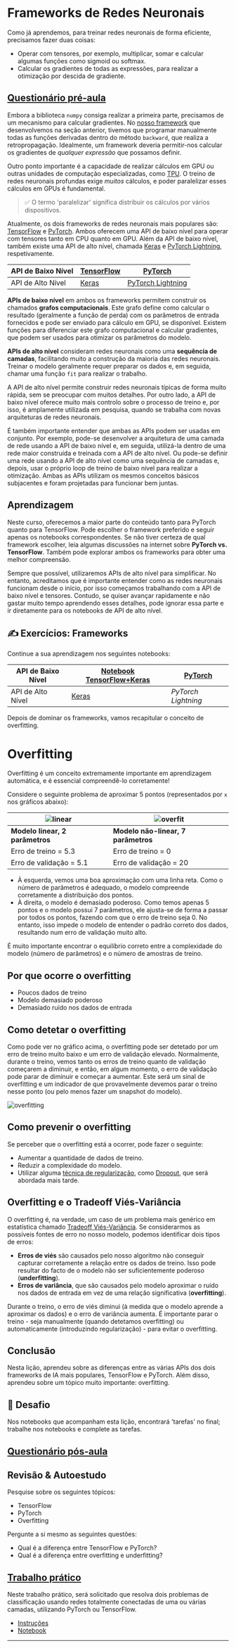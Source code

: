 <!--
CO_OP_TRANSLATOR_METADATA:
{
  "original_hash": "ddd216f558a255260a9374008002c971",
  "translation_date": "2025-09-23T13:45:54+00:00",
  "source_file": "lessons/3-NeuralNetworks/05-Frameworks/README.md",
  "language_code": "pt"
}
-->
# Frameworks de Redes Neuronais

Como já aprendemos, para treinar redes neuronais de forma eficiente, precisamos fazer duas coisas:

* Operar com tensores, por exemplo, multiplicar, somar e calcular algumas funções como sigmoid ou softmax.
* Calcular os gradientes de todas as expressões, para realizar a otimização por descida de gradiente.

## [Questionário pré-aula](https://ff-quizzes.netlify.app/en/ai/quiz/9)

Embora a biblioteca `numpy` consiga realizar a primeira parte, precisamos de um mecanismo para calcular gradientes. No [nosso framework](../04-OwnFramework/OwnFramework.ipynb) que desenvolvemos na seção anterior, tivemos que programar manualmente todas as funções derivadas dentro do método `backward`, que realiza a retropropagação. Idealmente, um framework deveria permitir-nos calcular os gradientes de *qualquer expressão* que possamos definir.

Outro ponto importante é a capacidade de realizar cálculos em GPU ou outras unidades de computação especializadas, como [TPU](https://en.wikipedia.org/wiki/Tensor_Processing_Unit). O treino de redes neuronais profundas exige *muitos* cálculos, e poder paralelizar esses cálculos em GPUs é fundamental.

> ✅ O termo 'paralelizar' significa distribuir os cálculos por vários dispositivos.

Atualmente, os dois frameworks de redes neuronais mais populares são: [TensorFlow](http://TensorFlow.org) e [PyTorch](https://pytorch.org/). Ambos oferecem uma API de baixo nível para operar com tensores tanto em CPU quanto em GPU. Além da API de baixo nível, também existe uma API de alto nível, chamada [Keras](https://keras.io/) e [PyTorch Lightning](https://pytorchlightning.ai/), respetivamente.

API de Baixo Nível | [TensorFlow](http://TensorFlow.org) | [PyTorch](https://pytorch.org/)
--------------------|-------------------------------------|--------------------------------
API de Alto Nível   | [Keras](https://keras.io/)         | [PyTorch Lightning](https://pytorchlightning.ai/)

**APIs de baixo nível** em ambos os frameworks permitem construir os chamados **grafos computacionais**. Este grafo define como calcular o resultado (geralmente a função de perda) com os parâmetros de entrada fornecidos e pode ser enviado para cálculo em GPU, se disponível. Existem funções para diferenciar este grafo computacional e calcular gradientes, que podem ser usados para otimizar os parâmetros do modelo.

**APIs de alto nível** consideram redes neuronais como uma **sequência de camadas**, facilitando muito a construção da maioria das redes neuronais. Treinar o modelo geralmente requer preparar os dados e, em seguida, chamar uma função `fit` para realizar o trabalho.

A API de alto nível permite construir redes neuronais típicas de forma muito rápida, sem se preocupar com muitos detalhes. Por outro lado, a API de baixo nível oferece muito mais controlo sobre o processo de treino e, por isso, é amplamente utilizada em pesquisa, quando se trabalha com novas arquiteturas de redes neuronais.

É também importante entender que ambas as APIs podem ser usadas em conjunto. Por exemplo, pode-se desenvolver a arquitetura de uma camada de rede usando a API de baixo nível e, em seguida, utilizá-la dentro de uma rede maior construída e treinada com a API de alto nível. Ou pode-se definir uma rede usando a API de alto nível como uma sequência de camadas e, depois, usar o próprio loop de treino de baixo nível para realizar a otimização. Ambas as APIs utilizam os mesmos conceitos básicos subjacentes e foram projetadas para funcionar bem juntas.

## Aprendizagem

Neste curso, oferecemos a maior parte do conteúdo tanto para PyTorch quanto para TensorFlow. Pode escolher o framework preferido e seguir apenas os notebooks correspondentes. Se não tiver certeza de qual framework escolher, leia algumas discussões na internet sobre **PyTorch vs. TensorFlow**. Também pode explorar ambos os frameworks para obter uma melhor compreensão.

Sempre que possível, utilizaremos APIs de alto nível para simplificar. No entanto, acreditamos que é importante entender como as redes neuronais funcionam desde o início, por isso começamos trabalhando com a API de baixo nível e tensores. Contudo, se quiser avançar rapidamente e não gastar muito tempo aprendendo esses detalhes, pode ignorar essa parte e ir diretamente para os notebooks de API de alto nível.

## ✍️ Exercícios: Frameworks

Continue a sua aprendizagem nos seguintes notebooks:

API de Baixo Nível | [Notebook TensorFlow+Keras](IntroKerasTF.ipynb) | [PyTorch](IntroPyTorch.ipynb)
--------------------|-------------------------------------|--------------------------------
API de Alto Nível   | [Keras](IntroKeras.ipynb)         | *PyTorch Lightning*

Depois de dominar os frameworks, vamos recapitular o conceito de overfitting.

# Overfitting

Overfitting é um conceito extremamente importante em aprendizagem automática, e é essencial compreendê-lo corretamente!

Considere o seguinte problema de aproximar 5 pontos (representados por `x` nos gráficos abaixo):

![linear](../../../../../translated_images/overfit1.f24b71c6f652e59e6bed7245ffbeaecc3ba320e16e2221f6832b432052c4da43.pt.jpg) | ![overfit](../../../../../translated_images/overfit2.131f5800ae10ca5e41d12a411f5f705d9ee38b1b10916f284b787028dd55cc1c.pt.jpg)
-------------------------|--------------------------
**Modelo linear, 2 parâmetros** | **Modelo não-linear, 7 parâmetros**
Erro de treino = 5.3 | Erro de treino = 0
Erro de validação = 5.1 | Erro de validação = 20

* À esquerda, vemos uma boa aproximação com uma linha reta. Como o número de parâmetros é adequado, o modelo compreende corretamente a distribuição dos pontos.
* À direita, o modelo é demasiado poderoso. Como temos apenas 5 pontos e o modelo possui 7 parâmetros, ele ajusta-se de forma a passar por todos os pontos, fazendo com que o erro de treino seja 0. No entanto, isso impede o modelo de entender o padrão correto dos dados, resultando num erro de validação muito alto.

É muito importante encontrar o equilíbrio correto entre a complexidade do modelo (número de parâmetros) e o número de amostras de treino.

## Por que ocorre o overfitting

  * Poucos dados de treino
  * Modelo demasiado poderoso
  * Demasiado ruído nos dados de entrada

## Como detetar o overfitting

Como pode ver no gráfico acima, o overfitting pode ser detetado por um erro de treino muito baixo e um erro de validação elevado. Normalmente, durante o treino, vemos tanto os erros de treino quanto de validação começarem a diminuir, e então, em algum momento, o erro de validação pode parar de diminuir e começar a aumentar. Este será um sinal de overfitting e um indicador de que provavelmente devemos parar o treino nesse ponto (ou pelo menos fazer um snapshot do modelo).

![overfitting](../../../../../translated_images/Overfitting.408ad91cd90b4371d0a81f4287e1409c359751adeb1ae450332af50e84f08c3e.pt.png)

## Como prevenir o overfitting

Se perceber que o overfitting está a ocorrer, pode fazer o seguinte:

 * Aumentar a quantidade de dados de treino.
 * Reduzir a complexidade do modelo.
 * Utilizar alguma [técnica de regularização](../../4-ComputerVision/08-TransferLearning/TrainingTricks.md), como [Dropout](../../4-ComputerVision/08-TransferLearning/TrainingTricks.md#Dropout), que será abordada mais tarde.

## Overfitting e o Tradeoff Viés-Variância

O overfitting é, na verdade, um caso de um problema mais genérico em estatística chamado [Tradeoff Viés-Variância](https://en.wikipedia.org/wiki/Bias%E2%80%93variance_tradeoff). Se considerarmos as possíveis fontes de erro no nosso modelo, podemos identificar dois tipos de erros:

* **Erros de viés** são causados pelo nosso algoritmo não conseguir capturar corretamente a relação entre os dados de treino. Isso pode resultar do facto de o modelo não ser suficientemente poderoso (**underfitting**).
* **Erros de variância**, que são causados pelo modelo aproximar o ruído nos dados de entrada em vez de uma relação significativa (**overfitting**).

Durante o treino, o erro de viés diminui (à medida que o modelo aprende a aproximar os dados) e o erro de variância aumenta. É importante parar o treino - seja manualmente (quando detetamos overfitting) ou automaticamente (introduzindo regularização) - para evitar o overfitting.

## Conclusão

Nesta lição, aprendeu sobre as diferenças entre as várias APIs dos dois frameworks de IA mais populares, TensorFlow e PyTorch. Além disso, aprendeu sobre um tópico muito importante: overfitting.

## 🚀 Desafio

Nos notebooks que acompanham esta lição, encontrará 'tarefas' no final; trabalhe nos notebooks e complete as tarefas.

## [Questionário pós-aula](https://ff-quizzes.netlify.app/en/ai/quiz/10)

## Revisão & Autoestudo

Pesquise sobre os seguintes tópicos:

- TensorFlow
- PyTorch
- Overfitting

Pergunte a si mesmo as seguintes questões:

- Qual é a diferença entre TensorFlow e PyTorch?
- Qual é a diferença entre overfitting e underfitting?

## [Trabalho prático](lab/README.md)

Neste trabalho prático, será solicitado que resolva dois problemas de classificação usando redes totalmente conectadas de uma ou várias camadas, utilizando PyTorch ou TensorFlow.

* [Instruções](lab/README.md)
* [Notebook](lab/LabFrameworks.ipynb)

---

